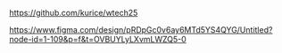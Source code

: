 https://github.com/kurice/wtech25

https://www.figma.com/design/pRDpGc0v6ay6MTd5YS4QYG/Untitled?node-id=1-109&p=f&t=OVBUYLyLXvmLWZQ5-0